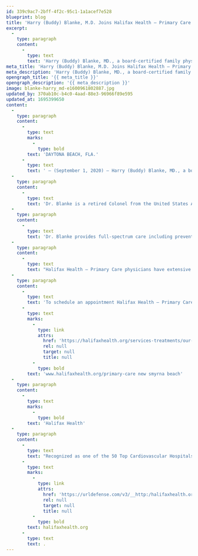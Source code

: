 ```yaml
---
id: 339c9ac7-2bff-4f2c-95c1-1a1acef7e528
blueprint: blog
title: 'Harry (Buddy) Blanke, M.D. Joins Halifax Health – Primary Care New Smyrna Beach'
excerpt:
  -
    type: paragraph
    content:
      -
        type: text
        text: 'Harry (Buddy) Blanke, MD., a board-certified family physician, has joined the medical team at Halifax Health – Primary Care New Smyrna Beach, 807 State Road 44, New Smyrna Beach.'
meta_title: 'Harry (Buddy) Blanke, M.D. Joins Halifax Health – Primary Care New Smyrna Beach'
meta_description: 'Harry (Buddy) Blanke, MD., a board-certified family physician, has joined the medical team at Halifax Health – Primary Care New Smyrna Beach, 807 State Road 44, New Smyrna Beach.'
opengraph_title: '{{ meta_title }}'
opengraph_description: '{{ meta_description }}'
image: blanke-harry_md-e1600961802887.jpg
updated_by: 370ab10c-b4c0-4aad-88e3-96966f89e595
updated_at: 1695399650
content:
  -
    type: paragraph
    content:
      -
        type: text
        marks:
          -
            type: bold
        text: 'DAYTONA BEACH, FLA.'
      -
        type: text
        text: ' – (September 1, 2020) – Harry (Buddy) Blanke, MD., a board-certified family physician, has joined the medical team at Halifax Health – Primary Care New Smyrna Beach, 807 State Road 44, New Smyrna Beach.'
  -
    type: paragraph
    content:
      -
        type: text
        text: 'Dr. Blanke is a retired Colonel from the United States Air Force where he served on active duty for almost 28 years. He received his Bachelor of Arts degree from The Citadel, a Master’s Degree from Webster University, and a Master’s Degree in Strategic Studies from the Air War College before taking his pre-requisite science classes for medical school at Spartanburg Community College and the University of South Caroline-Upstate. He attended the Medical University of South Carolina for medical school and completed his residency at Halifax Health – Family Medicine Residency Program, service as chief resident his third year.'
  -
    type: paragraph
    content:
      -
        type: text
        text: 'Dr. Blanke provides full-spectrum care including preventive care, sports, geriatric and community medicine, women’s health and minor surgical procedures.'
  -
    type: paragraph
    content:
      -
        type: text
        text: "Halifax Health – Primary Care physicians have extensive training and experience in treating adults, children, adolescents and seniors.\_ Services offered include physical examinations, routine vaccinations, adolescent healthcare, women’s health and preventive medicine, and sick visits, as well as health education."
  -
    type: paragraph
    content:
      -
        type: text
        text: 'To schedule an appointment Halifax Health – Primary Care New Smyrna, or for more information, call 386.425.5554 or visit '
      -
        type: text
        marks:
          -
            type: link
            attrs:
              href: 'https://halifaxhealth.org/services-treatments/our-services/primary-care/new-smyrna-beach/'
              rel: null
              target: null
              title: null
          -
            type: bold
        text: 'www.halifaxhealth.org/primary-care new smyrna beach'
  -
    type: paragraph
    content:
      -
        type: text
        marks:
          -
            type: bold
        text: 'Halifax Health'
  -
    type: paragraph
    content:
      -
        type: text
        text: "Recognized as one of the 50 Top Cardiovascular Hospitals™ in the United States by IBM Watson Health™, Halifax Health serves Volusia and Flagler counties, providing a continuum of healthcare services through a network of organizations including a tertiary hospital, two community hospitals, an urgent care, psychiatric services, a cancer treatment center with five outreach locations, the area’s largest hospice, a center for inpatient rehabilitation, outpatient rehabilitation clinics, primary care walk-in clinics, a clinic specializing in women’s health, a pediatric care community clinic, three children’s medical practices, a home healthcare agency, and an exclusive provider organization.\_ Halifax Health offers the area’s only Level II Trauma Center, Comprehensive Stroke Center, Center for Transplant Services, Pediatric Intensive Care Unit, Pediatric Emergency Department, Child and Adolescent Behavioral Services, complete Neurosurgical Services, OB Emergency Department and Level III Neonatal Intensive Care Unit that cares for babies born earlier than 28 weeks.\_ For more information, visit "
      -
        type: text
        marks:
          -
            type: link
            attrs:
              href: 'https://urldefense.com/v3/__http:/halifaxhealth.org/__;!aaPAlifS5grJ!T27h5xwRDxjFmhPbooWSeNXC_A7ADouxMrjctNgx5qUzHRW52zqAyPwzfIq1l0t3crUd$'
              rel: null
              target: null
              title: null
          -
            type: bold
        text: halifaxhealth.org
      -
        type: text
        text: .
---
```

